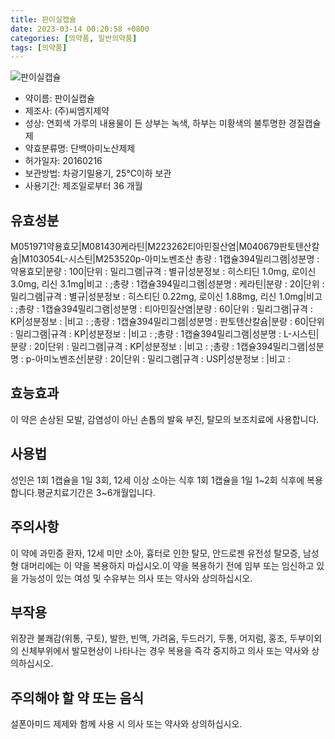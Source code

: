 ```yaml
---
title: 판이실캡슐
date: 2023-03-14 00:20:58 +0800
categories: [의약품, 일반의약품]
tags: [의약품]
---
```

![판이실캡슐](https://nedrug.mfds.go.kr/pbp/cmn/itemImageDownload/147427188404700197)

- 약이름: 판이실캡슐
- 제조사: (주)씨엠지제약
- 성상: 연회색 가루의 내용물이 든 상부는 녹색, 하부는 미황색의 불투명한 경질캡슐제
- 약효분류명: 단백아미노산제제
- 허가일자: 20160216
- 보관방법: 차광기밀용기, 25℃이하 보관
- 사용기간: 제조일로부터 36 개월
## 유효성분
M051971약용효모|M081430케라틴|M223262티아민질산염|M040679판토텐산칼슘|M103054L-시스틴|M253520p-아미노벤조산
총량 : 1캡슐394밀리그램|성분명 : 약용효모|분량 : 100|단위 : 밀리그램|규격 : 별규|성분정보 : 히스티딘 1.0mg, 로이신 3.0mg, 리신 3.1mg|비고 : ;총량 : 1캡슐394밀리그램|성분명 : 케라틴|분량 : 20|단위 : 밀리그램|규격 : 별규|성분정보 : 히스티딘 0.22mg, 로이신 1.88mg, 리신 1.0mg|비고 : ;총량 : 1캡슐394밀리그램|성분명 : 티아민질산염|분량 : 60|단위 : 밀리그램|규격 : KP|성분정보 : |비고 : ;총량 : 1캡슐394밀리그램|성분명 : 판토텐산칼슘|분량 : 60|단위 : 밀리그램|규격 : KP|성분정보 : |비고 : ;총량 : 1캡슐394밀리그램|성분명 : L-시스틴|분량 : 20|단위 : 밀리그램|규격 : KP|성분정보 : |비고 : ;총량 : 1캡슐394밀리그램|성분명 : p-아미노벤조산|분량 : 20|단위 : 밀리그램|규격 : USP|성분정보 : |비고 :
## 효능효과
이 약은 손상된 모발, 감염성이 아닌 손톱의 발육 부진, 탈모의 보조치료에 사용합니다.
## 사용법
성인은 1회 1캡슐을 1일 3회, 12세 이상 소아는 식후 1회 1캡슐을 1일 1~2회 식후에 복용합니다.평균치료기간은 3~6개월입니다.
## 주의사항
이 약에 과민증 환자, 12세 미만 소아, 흉터로 인한 탈모, 안드로젠 유전성 탈모증, 남성형 대머리에는 이 약을 복용하지 마십시오.이 약을 복용하기 전에 임부 또는 임신하고 있을 가능성이 있는 여성 및 수유부는 의사 또는 약사와 상의하십시오.
## 부작용
위장관 불쾌감(위통, 구토), 발한, 빈맥, 가려움, 두드러기, 두통, 어지럼, 홍조, 두부이외의 신체부위에서 발모현상이 나타나는 경우 복용을 즉각 중지하고 의사 또는 약사와 상의하십시오.
## 주의해야 할 약 또는 음식
설폰아미드 제제와 함께 사용 시 의사 또는 약사와 상의하십시오.
